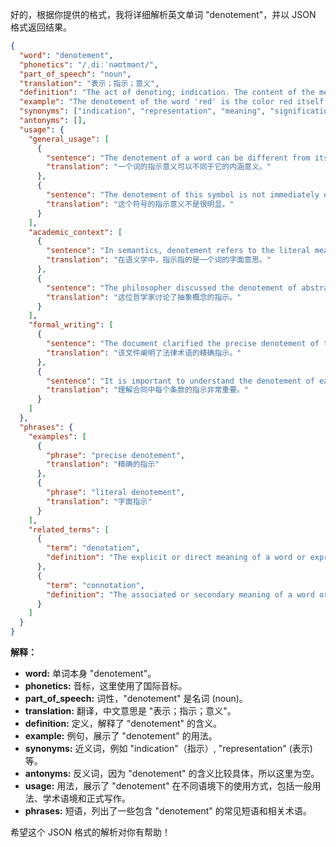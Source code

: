 好的，根据你提供的格式，我将详细解析英文单词 "denotement"，并以 JSON 格式返回结果。

```json
{
  "word": "denotement",
  "phonetics": "/ˌdiːˈnəʊtmənt/",
  "part_of_speech": "noun",
  "translation": "表示；指示；意义",
  "definition": "The act of denoting; indication. The content of the meaning of a term or concept.",
  "example": "The denotement of the word 'red' is the color red itself.",
  "synonyms": ["indication", "representation", "meaning", "signification", "reference"],
  "antonyms": [],
  "usage": {
    "general_usage": [
      {
        "sentence": "The denotement of a word can be different from its connotation.",
        "translation": "一个词的指示意义可以不同于它的内涵意义。"
      },
      {
        "sentence": "The denotement of this symbol is not immediately obvious.",
        "translation": "这个符号的指示意义不是很明显。"
      }
    ],
    "academic_context": [
      {
        "sentence": "In semantics, denotement refers to the literal meaning of a word.",
        "translation": "在语义学中，指示指的是一个词的字面意思。"
      },
      {
        "sentence": "The philosopher discussed the denotement of abstract concepts.",
        "translation": "这位哲学家讨论了抽象概念的指示。"
      }
    ],
    "formal_writing": [
      {
        "sentence": "The document clarified the precise denotement of the legal term.",
        "translation": "该文件阐明了法律术语的精确指示。"
      },
      {
        "sentence": "It is important to understand the denotement of each clause in the contract.",
        "translation": "理解合同中每个条款的指示非常重要。"
      }
    ]
  },
  "phrases": {
    "examples": [
      {
        "phrase": "precise denotement",
        "translation": "精确的指示"
      },
      {
        "phrase": "literal denotement",
        "translation": "字面指示"
      }
    ],
    "related_terms": [
      {
        "term": "denotation",
        "definition": "The explicit or direct meaning of a word or expression."
      },
      {
        "term": "connotation",
        "definition": "The associated or secondary meaning of a word or expression in addition to its explicit or primary meaning."
      }
    ]
  }
}
```

**解释：**

*   **word:** 单词本身 "denotement"。
*   **phonetics:** 音标，这里使用了国际音标。
*   **part\_of\_speech:** 词性，"denotement" 是名词 (noun)。
*   **translation:** 翻译，中文意思是 "表示；指示；意义"。
*   **definition:** 定义，解释了 "denotement" 的含义。
*   **example:** 例句，展示了 "denotement" 的用法。
*   **synonyms:** 近义词，例如 "indication"（指示）, "representation" (表示)等。
*   **antonyms:** 反义词，因为 "denotement" 的含义比较具体，所以这里为空。
*   **usage:** 用法，展示了 "denotement" 在不同语境下的使用方式，包括一般用法、学术语境和正式写作。
*   **phrases:** 短语，列出了一些包含 "denotement" 的常见短语和相关术语。

希望这个 JSON 格式的解析对你有帮助！
 